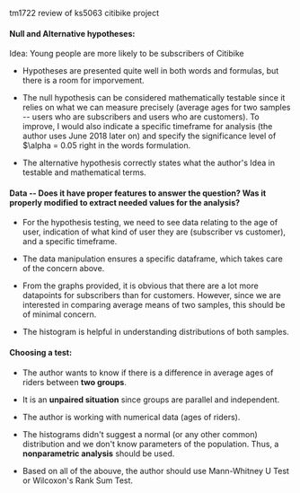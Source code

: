 tm1722 review of ks5063 citibike project

#### Null and Alternative hypotheses:
Idea: Young people are more likely to be subscribers of Citibike

* Hypotheses are presented quite well in both words and formulas, but there is a room for imporvement. 

* The null hypothesis can be considered mathematically testable since it relies on what we can measure precisely (average ages for two samples -- users who are subscribers and users who are customers). To improve, I would also indicate a specific timeframe for analysis (the author uses June 2018 later on) and specify the significance level of 
$\alpha = 0.05 right in the words formulation.

* The alternative hypothesis correctly states what the author's Idea in testable and mathematical terms.


#### Data -- Does it have proper features to answer the question? Was it properly modified to extract needed values for the analysis? 
* For the hypothesis testing, we need to see data relating to the age of user, indication of what kind of user they are (subscriber vs customer), and a specific timeframe. 

* The data manipulation ensures a specific dataframe, which takes care of the concern above. 

* From the graphs provided, it is obvious that there are a lot more datapoints for subscribers than for customers. However, since we are interested in comparing average means of two samples, this should be of minimal concern. 

* The histogram is helpful in understanding distributions of both samples.


#### Choosing a test:

* The author wants to know if there is a difference in average ages of riders between __two groups__. 

* It is an __unpaired situation__ since groups are parallel and independent.

* The author is working with numerical data (ages of riders).

* The histograms didn't suggest a normal (or any other common) distribution and we don't know parameters of the population. Thus, a __nonparametric analysis__ should be used.

* Based on all of the abouve, the author should use Mann-Whitney U Test or Wilcoxon's Rank Sum Test.
